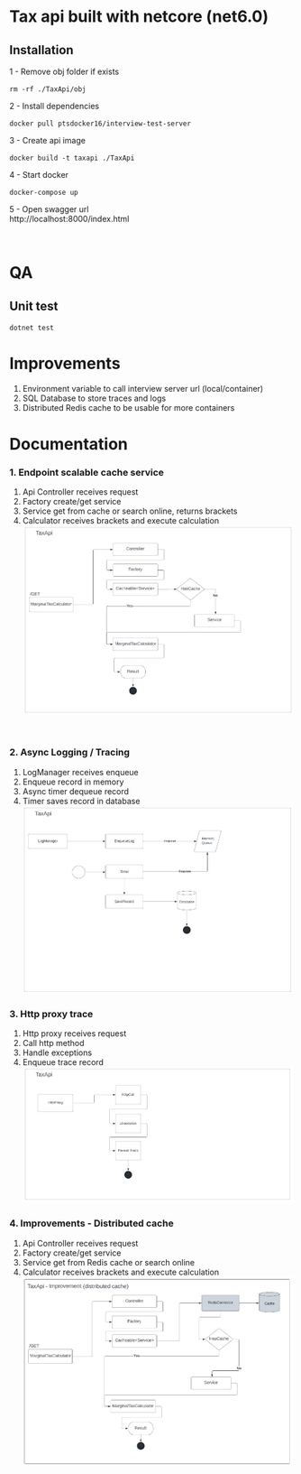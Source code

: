 # Tax api built with netcore (net6.0)
## Installation
1 - Remove obj folder if exists
<br/>
```
rm -rf ./TaxApi/obj
```
2 - Install dependencies
<br/>
```
docker pull ptsdocker16/interview-test-server
```
3 - Create api image
```
docker build -t taxapi ./TaxApi
```
4 - Start docker
```
docker-compose up
```
5 - Open swagger url
<br/>
http://localhost:8000/index.html

<br/>

# QA
## Unit test

```
dotnet test
```

# Improvements
1. Environment variable to call interview server url (local/container)
2. SQL Database to store traces and logs
3. Distributed Redis cache to be usable for more containers

# Documentation

### 1. Endpoint scalable cache service
1. Api Controller receives request
2. Factory create/get service
3. Service get from cache or search online, returns brackets
4. Calculator receives brackets and execute calculation
![Endpoing image](/Documentation/Endpoint.jpg)
<br/>

### 2. Async Logging / Tracing
1. LogManager receives enqueue
2. Enqueue record in memory
3. Async timer dequeue record
4. Timer saves record in database
![Logging image](/Documentation/Logging.jpg)

### 3. Http proxy trace
1. Http proxy receives request
2. Call http method
3. Handle exceptions
4. Enqueue trace record
![Logging image](/Documentation/HttpProxy.jpg)

### 4. Improvements - Distributed cache
1. Api Controller receives request
2. Factory create/get service
3. Service get from Redis cache or search online
4. Calculator receives brackets and execute calculation
![Improvement image](/Documentation/Improvement.jpg)

